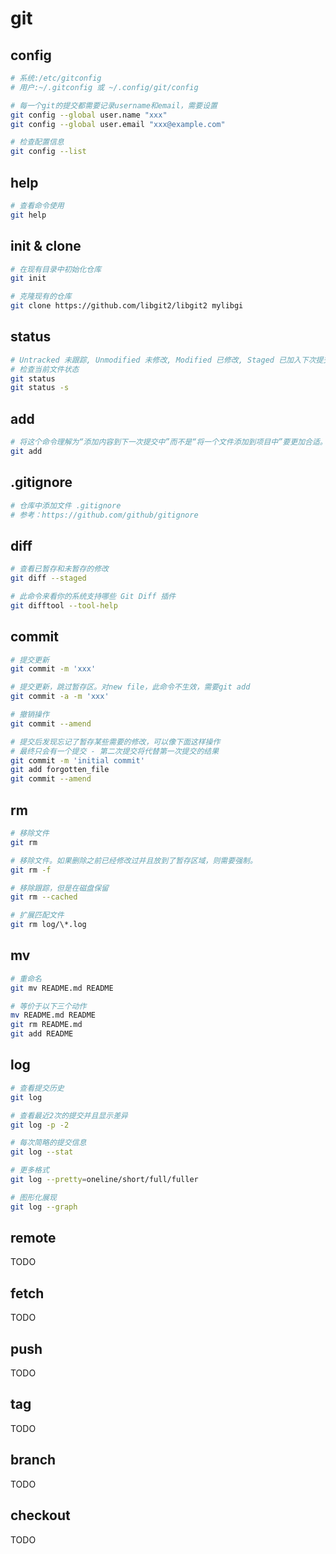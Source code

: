 # git

## config
```bash
# 系统:/etc/gitconfig
# 用户:~/.gitconfig 或 ~/.config/git/config

# 每一个git的提交都需要记录username和email，需要设置
git config --global user.name "xxx"
git config --global user.email "xxx@example.com"

# 检查配置信息
git config --list
```

## help
```bash
# 查看命令使用
git help 
```

## init & clone
```bash
# 在现有目录中初始化仓库
git init

# 克隆现有的仓库
git clone https://github.com/libgit2/libgit2 mylibgi
```

## status
```bash
# Untracked 未跟踪, Unmodified 未修改, Modified 已修改, Staged 已加入下次提交暂存区
# 检查当前文件状态
git status
git status -s
```

## add
```bash
# 将这个命令理解为“添加内容到下一次提交中”而不是“将一个文件添加到项目中”要更加合适。
git add
```

## .gitignore
```bash
# 仓库中添加文件 .gitignore
# 参考：https://github.com/github/gitignore
```

## diff
```bash
# 查看已暂存和未暂存的修改
git diff --staged

# 此命令来看你的系统支持哪些 Git Diff 插件
git difftool --tool-help 
```

## commit
```bash
# 提交更新
git commit -m 'xxx'

# 提交更新，跳过暂存区。对new file，此命令不生效，需要git add
git commit -a -m 'xxx'

# 撤销操作
git commit --amend

# 提交后发现忘记了暂存某些需要的修改，可以像下面这样操作
# 最终只会有一个提交 - 第二次提交将代替第一次提交的结果
git commit -m 'initial commit'
git add forgotten_file
git commit --amend
```

## rm
```bash
# 移除文件
git rm

# 移除文件。如果删除之前已经修改过并且放到了暂存区域，则需要强制。
git rm -f

# 移除跟踪，但是在磁盘保留
git rm --cached 

# 扩展匹配文件
git rm log/\*.log
```

## mv
```bash
# 重命名
git mv README.md README

# 等价于以下三个动作
mv README.md README
git rm README.md
git add README
```

## log
```bash
# 查看提交历史
git log

# 查看最近2次的提交并且显示差异
git log -p -2

# 每次简略的提交信息
git log --stat

# 更多格式
git log --pretty=oneline/short/full/fuller

# 图形化展现
git log --graph
```

## remote
TODO

## fetch
TODO

## push
TODO

## tag
TODO

## branch
TODO

## checkout
TODO

